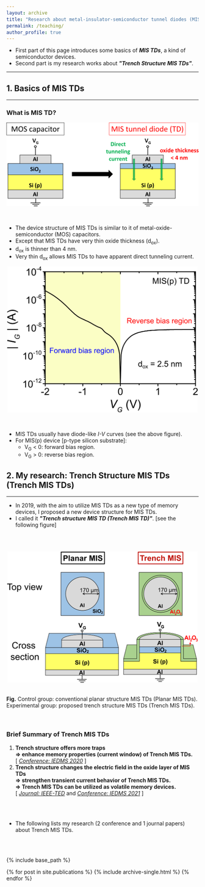 ```yaml
---
layout: archive
title: "Research about metal-insulator-semiconductor tunnel diodes (MIS TDs)"
permalink: /teaching/
author_profile: true
---
```


* First part of this page introduces some basics of **_MIS TDs_**, a kind of semiconductor devices.
* Second part is my research works about **_"Trench Structure MIS TDs"_**.

---

## 1. Basics of MIS TDs
---
### What is MIS TD? <br/>

<p style="text-align:center;"><img src='/images/MOS_MIS_v2.svg' width='600'></p> <br/>

  * The device structure of MIS TDs is similar to it of metal-oxide-semiconductor (MOS) capacitors.
  * Except that MIS TDs have very thin oxide thickness (d<sub>ox</sub>).
  * d<sub>ox</sub> is thinner than 4 nm.
  * Very thin d<sub>ox</sub> allows MIS TDs to have apparent direct tunneling current. 

<p style="text-align:center;"><img src='/images/MIS_IV_v2.svg' width='500'></p> <br/>

  * MIS TDs usually have diode-like _I-V_ curves (see the above figure).
  * For MIS(p) device [p-type silicon substrate]:
    * V<sub>G</sub> < 0: forward bias region.
    * V<sub>G</sub> > 0: reverse bias region.



## 2. My research: Trench Structure MIS TDs (Trench MIS TDs) 
---
* In 2019, with the aim to utilize MIS TDs as a new type of memory devices, I proposed a new device structure for MIS TDs.
* I called it <b>_"Trench structure MIS TD (Trench MIS TD)"_</b>. [see the following figure] <br/>
<br/>
<br/>
<p style="text-align:center;"><img src='/images/TrenchMIS_v2.svg' width='500'></p> <br/>
<b>Fig.</b> Control group: conventional planar structure MIS TDs (Planar MIS TDs). Experimental group: proposed trench structure MIS TDs (Trench MIS TDs).<br/>
<br/>
<br/>

### Brief Summary of Trench MIS TDs


1. **Trench structure offers more traps** <br/> 
**&rArr; enhance memory properties (current window) of Trench MIS TDs.**  <br/> 
\[ [_Conference: IEDMS 2020_](http://JerryJianLin.github.io/publication/2020-10-16-IEDMS) \] <br/>
2. **Trench structure changes the electric field in the oxide layer of MIS TDs** <br/>
**&rArr; strengthen transient current behavior of Trench MIS TDs.** <br/>
**&rArr; Trench MIS TDs can be utilized as volatile memory devices.**  <br/> 
\[ [_Journal: IEEE-TED_](http://JerryJianLin.github.io/publication/2021-07-16-IEEE-TED) and [_Conference: IEDMS 2021_](http://JerryJianLin.github.io/publication/2021-11-19-IEDMS) \]
<br/>
<br/>

* The following lists my research (2 conference and 1 journal papers) about Trench MIS TDs.  
<br/>
<br/>

{% include base_path %}

{% for post in site.publications %}
  {% include archive-single.html %}
{% endfor %}
